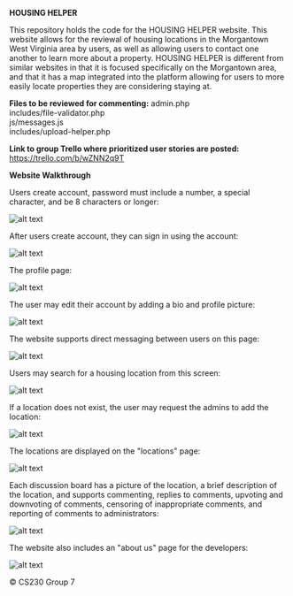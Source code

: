 **HOUSING HELPER**

This repository holds the code for the HOUSING HELPER website. This website allows for the reviewal of housing locations in the Morgantown West Virginia area by users, as well as allowing users to contact one another to learn more about a property. HOUSING HELPER is different from similar websites in that it is focused specifically on the Morgantown area, and that it has a map integrated into the platform allowing for users to more easily locate properties they are considering staying at.

**Files to be reviewed for commenting:**
admin.php\
includes/file-validator.php\
js/messages.js\
includes/upload-helper.php

**Link to group Trello where prioritized user stories are posted:** https://trello.com/b/wZNN2q9T

**Website Walkthrough**

Users create account, password must include a number, a special character, and be 8 characters or longer:

![alt text](https://github.com/tdevine1/WVU_CS230_2021.01_Group07/blob/main/screenshots/createaccount.png?raw=true)

After users create account, they can sign in using the account:

![alt text](https://github.com/tdevine1/WVU_CS230_2021.01_Group07/blob/main/screenshots/signin.png?raw=true)

The profile page:

![alt text](https://github.com/tdevine1/WVU_CS230_2021.01_Group07/blob/main/screenshots/profile.png?raw=true)

The user may edit their account by adding a bio and profile picture:

![alt text](https://github.com/tdevine1/WVU_CS230_2021.01_Group07/blob/main/screenshots/editprofile.png?raw=true)

The website supports direct messaging between users on this page:

![alt text](https://github.com/tdevine1/WVU_CS230_2021.01_Group07/blob/main/screenshots/directmessage.png?raw=true)

Users may search for a housing location from this screen:

![alt text](https://github.com/tdevine1/WVU_CS230_2021.01_Group07/blob/main/screenshots/search.png?raw=true)

If a location does not exist, the user may request the admins to add the location:

![alt text](https://github.com/tdevine1/WVU_CS230_2021.01_Group07/blob/main/screenshots/request.png?raw=true)

The locations are displayed on the "locations" page:

![alt text](https://github.com/tdevine1/WVU_CS230_2021.01_Group07/blob/main/screenshots/gallery.png?raw=true) 

Each discussion board has a picture of the location, a brief description of the location, and supports commenting, replies to comments, upvoting and downvoting of comments, censoring of inappropriate comments, and reporting of comments to administrators:

![alt text](https://github.com/tdevine1/WVU_CS230_2021.01_Group07/blob/main/screenshots/comments.png?raw=true)

The website also includes an "about us" page for the developers:

![alt text](https://github.com/tdevine1/WVU_CS230_2021.01_Group07/blob/main/screenshots/aboutus.png?raw=true)


© CS230 Group 7
